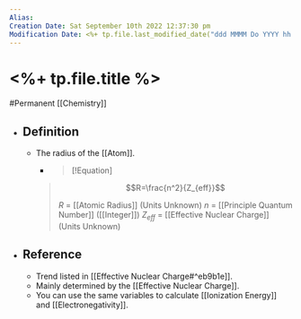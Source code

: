 ```yaml
---
Alias:
Creation Date: Sat September 10th 2022 12:37:30 pm 
Modification Date: <%+ tp.file.last_modified_date("ddd MMMM Do YYYY hh:mm:ss a") %>
---
```

# <%+ tp.file.title %>
#Permanent [[Chemistry]]

- ## Definition
	- The radius of the [[Atom]].
	  - > [!Equation]
	  > $$R=\frac{n^2}{Z_{eff}}$$
	  > 
	  > $R$ = [[Atomic Radius]] (Units Unknown)
	  > $n$ = [[Principle Quantum Number]] ([[Integer]])
	  > $Z_{eff}$ = [[Effective Nuclear Charge]] (Units Unknown)
- ## Reference
	- Trend listed in [[Effective Nuclear Charge#^eb9b1e]].
	- Mainly determined by the [[Effective Nuclear Charge]].
	- You can use the same variables to calculate [[Ionization Energy]] and [[Electronegativity]].
